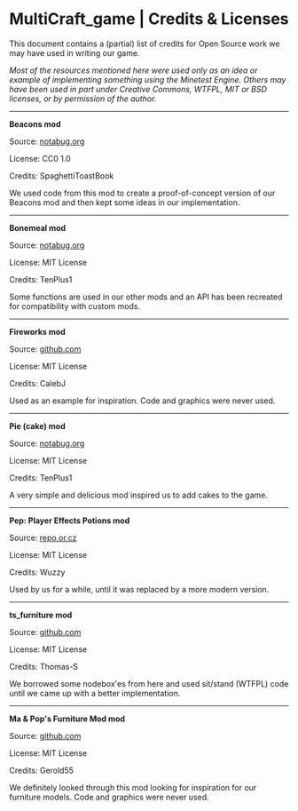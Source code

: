 MultiCraft_game | Credits & Licenses
====================================

This document contains a (partial) list of credits for Open Source work we may have used in writing our game.

*Most of the resources mentioned here were used only as an idea or example of implementing something using the Minetest Engine. Others may have been used in part under Creative Commons, WTFPL, MIT or BSD licenses, or by permission of the author.*

---

**Beacons mod**

Source: [notabug.org](https://notabug.org/SpaghettiToastBook/beacons)

License: CC0 1.0

Credits: SpaghettiToastBook

We used code from this mod to create a proof-of-concept version of our Beacons mod and then kept some ideas in our implementation.

---

**Bonemeal mod**

Source: [notabug.org](https://notabug.org/TenPlus1/bonemeal)

License: MIT License

Credits: TenPlus1

Some functions are used in our other mods and an API has been recreated for compatibility with custom mods.

---

**Fireworks mod**

Source: [github.com](https://github.com/KaylebJay/fireworks)

License: MIT License

Credits: CalebJ

Used as an example for inspiration. Code and graphics were never used.

---

**Pie (cake) mod**

Source: [notabug.org](https://notabug.org/TenPlus1/pie)

License: MIT License

Credits: TenPlus1

A very simple and delicious mod inspired us to add cakes to the game.

---

**Pep: Player Effects Potions mod**

Source: [repo.or.cz](https://repo.or.cz/w/minetest_pep.git)

License: MIT License

Credits: Wuzzy

Used by us for a while, until it was replaced by a more modern version.

---

**ts_furniture mod**

Source: [github.com](https://github.com/minetest-mods/ts_furniture)

License: MIT License

Credits: Thomas-S

We borrowed some nodebox'es from here and used sit/stand (WTFPL) code until we came up with a better implementation.

---

**Ma & Pop's Furniture Mod mod**

Source: [github.com](https://github.com/Gerold55/ma_pops_furniture)

License: MIT License

Credits: Gerold55

We definitely looked through this mod looking for inspiration for our furniture models. Code and graphics were never used.
